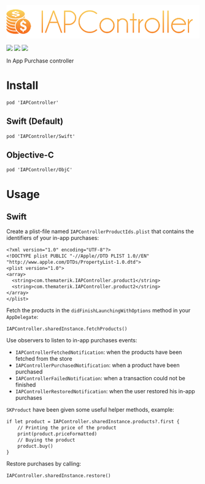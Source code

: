![](logo.png)

[![](https://img.shields.io/cocoapods/v/IAPController.svg?style=flat-square)](https://cocoapods.org/pods/IAPController)
![](https://img.shields.io/cocoapods/p/IAPController.svg?style=flat-square)
![](https://img.shields.io/cocoapods/l/IAPController.svg?style=flat-square)

In App Purchase controller

# Install

```
pod 'IAPController'
```

## Swift (Default)

```
pod 'IAPController/Swift'
```

## Objective-C

```
pod 'IAPController/ObjC'
```

# Usage

## Swift

Create a plist-file named `IAPControllerProductIds.plist` that contains the identifiers of your in-app purchases:

```
<?xml version="1.0" encoding="UTF-8"?>
<!DOCTYPE plist PUBLIC "-//Apple//DTD PLIST 1.0//EN" "http://www.apple.com/DTDs/PropertyList-1.0.dtd">
<plist version="1.0">
<array>
  <string>com.thematerik.IAPController.product1</string>
  <string>com.thematerik.IAPController.product2</string>
</array>
</plist>
```

Fetch the products in the `didFinishLaunchingWithOptions` method in your `AppDelegate`:

```
IAPController.sharedInstance.fetchProducts()
```

Use observers to listen to in-app purchases events:

* `IAPControllerFetchedNotification`: when the products have been fetched from the store
* `IAPControllerPurchasedNotification`: when a product have been purchased
* `IAPControllerFailedNotification`: when a transaction could not be finished
* `IAPControllerRestoredNotification`: when the user restored his in-app purchases

`SKProduct` have been given some useful helper methods, example:

```
if let product = IAPController.sharedInstance.products?.first {
    // Printing the price of the product
    print(product.priceFormatted)
    // Buying the product
    product.buy()
}
```

Restore purchases by calling:

```
IAPController.sharedInstance.restore()
```
